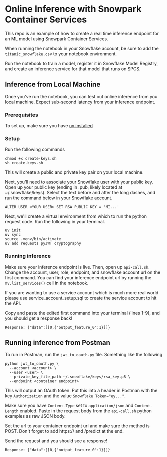 # Online Inference with Snowpark Container Services

This repo is an example of how to create a real time inference endpoint for an ML model using Snowpark Container Services. 

When running the notebook in your Snowflake account, be sure to add the `titanic_snowflake.csv` to your notebook environment. 

Run the notebook to train a model, register it in Snowflake Model Registry, and create an inference service for that model that runs on SPCS. 

## Inference from Local Machine
Once you've run the notebook, you can test out online inference from you local machine. Expect sub-second latency from your inference endpoint.

### Prerequisites
To set up, make sure you have [uv installed](https://docs.astral.sh/uv/getting-started/installation/)

### Setup
Run the following commands
```
chmod +x create-keys.sh 
sh create-keys.sh
```
This will create a public and private key pair on your local machine. 

Next, you'll need to associate your Snowflake user with your public key. Open up your public key (ending in .pub, likely located at ~/.snowflake/keys). Select the text before and after the long dashes, and run the command below in your Snowflake account.
```
ALTER USER <YOUR_USER> SET RSA_PUBLIC_KEY = 'MI...'
```

Next, we'll create a virtual environment from which to run the python request code. Run the following in your terminal.
```
uv init
uv sync
source .venv/bin/activate
uv add requests pyJWT cryptography
```

### Running inference
Make sure your inference endpoint is live. Then, open up `api-call.sh`. Change the account, user, role, endpoint, and snowflake account url on the first command. You can find your inference endpoint url by running the `mv.list_services()` cell in the notebook.

If you are wanting to use a service account which is much more real world please use service_account_setup.sql to create the service account to hit the API.

Copy and paste the edited first command into your terminal (lines 1-9), and you should get a response back!
```
Response: {"data":[[0,{"output_feature_0":1}]]}
```

## Running inference from Postman
To run in Postman, run the `jwt_to_oauth.py` file. Something like the following
```
python jwt_to_oauth.py \
  --account <account> \
  --user <user> \
  --private_key_file_path ~/.snowflake/keys/rsa_key.p8 \
  --endpoint <container endpoint>
```
This will output an OAuth token. Put this into a header in Postman with the key `Authorization` and the value `Snowflake Token="ey..."`. 

Make sure you have `Content-Type` set to `application/json` and `Content-Length` enabled. Paste in the request body from the `api-call.sh` python examples as raw JSON body. 

Set the url to your container endpoint url and make sure the method is POST. Don't forget to add https:// and /predict at the end. 

Send the request and you should see a response!
```
Response: {"data":[[0,{"output_feature_0":1}]]}
```
